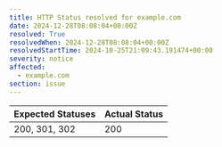 ```yaml
---
title: HTTP Status resolved for example.com
date: 2024-12-28T08:08:04+00:00Z
resolved: True
resolvedWhen: 2024-12-28T08:08:04+00:00Z
resolvedStartTime: 2024-10-25T21:09:43.191474+00:00
severity: notice
affected:
  - example.com
section: issue
---
```


| Expected Statuses | Actual Status  |
|-------------------|----------------|
| 200, 301, 302 | 200 |
